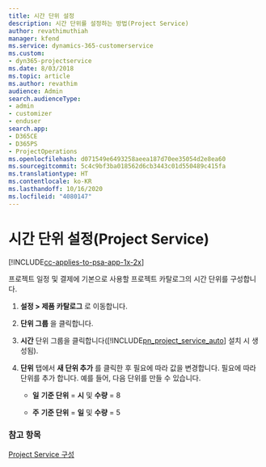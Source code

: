 ```yaml
---
title: 시간 단위 설정
description: 시간 단위를 설정하는 방법(Project Service)
author: revathimuthiah
manager: kfend
ms.service: dynamics-365-customerservice
ms.custom:
- dyn365-projectservice
ms.date: 8/03/2018
ms.topic: article
ms.author: revathim
audience: Admin
search.audienceType:
- admin
- customizer
- enduser
search.app:
- D365CE
- D365PS
- ProjectOperations
ms.openlocfilehash: d071549e6493258aeea187d70ee35054d2e8ea60
ms.sourcegitcommit: 5c4c9bf3ba018562d6cb3443c01d550489c415fa
ms.translationtype: HT
ms.contentlocale: ko-KR
ms.lasthandoff: 10/16/2020
ms.locfileid: "4080147"
---
```

# <a name="set-up-time-units-project-service"></a>시간 단위 설정(Project Service)

[!INCLUDE[cc-applies-to-psa-app-1x-2x](../includes/cc-applies-to-psa-app-1x-2x.md)]

프로젝트 일정 및 결제에 기본으로 사용할 프로젝트 카탈로그의 시간 단위를 구성합니다.  
  
1. **설정 > 제품 카탈로그** 로 이동합니다.  
  
2. **단위 그룹** 을 클릭합니다.  
  
3. **시간** 단위 그룹을 클릭합니다([!INCLUDE[pn_project_service_auto](../includes/pn-project-service-auto.md)] 설치 시 생성됨).  
  
4. **단위** 탭에서 **새 단위 추가** 를 클릭한 후 필요에 따라 값을 변경합니다. 필요에 따라 단위를 추가 합니다. 예를 들어, 다음 단위를 만들 수 있습니다.  
  
   - **일** **기준 단위** = **시** 및 **수량** = 8  
  
   - **주** **기준 단위** = **일** 및 **수량** = 5  
  
### <a name="see-also"></a>참고 항목  
 [Project Service 구성](../psa/configure.md)
